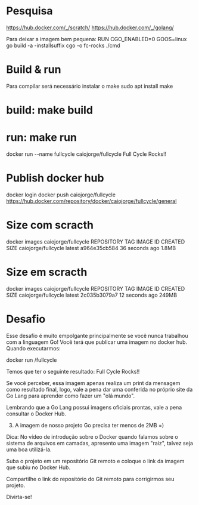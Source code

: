 
# Pesquisa

https://hub.docker.com/_/scratch/
https://hub.docker.com/_/golang/

Para deixar a imagem bem pequena:
RUN CGO_ENABLED=0 GOOS=linux go build -a -installsuffix cgo -o fc-rocks ./cmd

# Build & run
Para compilar será necessário instalar o make
sudo apt install make 

# build: make build

# run: make run
docker run --name fullcycle caiojorge/fullcycle 
Full Cycle Rocks!!

# Publish docker hub
docker login
docker push caiojorge/fullcycle
https://hub.docker.com/repository/docker/caiojorge/fullcycle/general

# Size com scracth
docker images caiojorge/fullcycle
REPOSITORY            TAG       IMAGE ID       CREATED          SIZE
caiojorge/fullcycle   latest    a964e35cb584   36 seconds ago   1.8MB

# Size em scracth
docker images caiojorge/fullcycle
REPOSITORY            TAG       IMAGE ID       CREATED          SIZE
caiojorge/fullcycle   latest    2c035b3079a7   12 seconds ago   249MB

# Desafio
Esse desafio é muito empolgante principalmente se você nunca trabalhou com a linguagem Go!
Você terá que publicar uma imagem no docker hub. Quando executarmos:

docker run <seu-user>/fullcycle

Temos que ter o seguinte resultado: Full Cycle Rocks!!

Se você perceber, essa imagem apenas realiza um print da mensagem como resultado final, logo, vale a pena dar uma conferida no próprio site da Go Lang para aprender como fazer um "olá mundo".

Lembrando que a Go Lang possui imagens oficiais prontas, vale a pena consultar o Docker Hub.

3) A imagem de nosso projeto Go precisa ter menos de 2MB =)

Dica: No vídeo de introdução sobre o Docker quando falamos sobre o sistema de arquivos em camadas, apresento uma imagem "raiz", talvez seja uma boa utilizá-la.

Suba o projeto em um repositório Git remoto e coloque o link da imagem que subiu no Docker Hub.

Compartilhe o link do repositório do Git remoto para corrigirmos seu projeto.

Divirta-se!